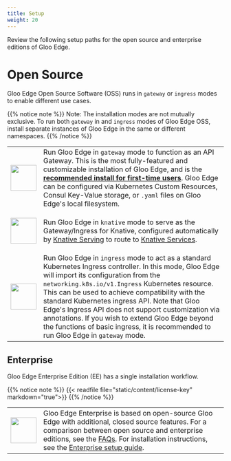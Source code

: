 ```yaml
---
title: Setup
weight: 20
---
```


Review the following setup paths for the open source and enterprise editions of Gloo Edge.

# Open Source

Gloo Edge Open Source Software (OSS) runs in `gateway` or `ingress` modes to enable different use cases.

{{% notice note %}}
Note: The installation modes are not mutually exclusive. To run both `gateway` in and `ingress` modes of Gloo Edge OSS, install separate instances of Gloo Edge in the same or different namespaces.
{{% /notice %}}

<div markdown=1>
<table>
  <tr height="100">
    <td width="10%">
      <a href="{{% versioned_link_path fromRoot="/installation/gateway/" %}}"><img src='{{% versioned_link_path fromRoot="/img/Gloo-01.png" %}}' width="60"/></a>
    </td>
    <td>
     Run Gloo Edge in <code>gateway</code> mode to function as an API Gateway. This is the most fully-featured and customizable installation of Gloo Edge, and is the <a href="{{% versioned_link_path fromRoot="/installation/gateway/" %}}"><b>recommended install for first-time users</b></a>. Gloo Edge can be configured via Kubernetes Custom Resources, Consul Key-Value storage, or <code>.yaml</code> files on Gloo Edge's local filesystem.
    </td>
  </tr>
  <tr height="100">
    <td width="10%">
      <a href="{{% versioned_link_path fromRoot="/installation/knative/" %}}"><img src='{{% versioned_link_path fromRoot="/img/knative.png" %}}' width="60"/></a>
    </td>
    <td>
     Run Gloo Edge in <code>knative</code> mode to serve as the Gateway/Ingress for Knative, configured automatically by <a href="https://github.com/knative/serving">Knative Serving</a> to route to <a href="https://github.com/knative/serving/blob/master/docs/spec/spec.md">Knative Services</a>.
    </td>
  </tr>
  <tr height="100">
    <td width="10%">
      <a href="{{% versioned_link_path fromRoot="/installation/ingress/" %}}"><img src='{{% versioned_link_path fromRoot="/img/ingress.png" %}}' width="60"/></a>
    </td>
    <td>Run Gloo Edge in <code>ingress</code> mode to act as a standard Kubernetes Ingress controller. In this mode, Gloo Edge will import its configuration from the <code>networking.k8s.io/v1.Ingress</code> Kubernetes resource. This can be used to achieve compatibility with the standard Kubernetes ingress API. Note that Gloo Edge's Ingress API does not support customization via annotations. If you wish to extend Gloo Edge beyond the functions of basic ingress, it is recommended to run Gloo Edge in <code>gateway</code> mode.
    </td>
  </tr>
</table>
</div>

## Enterprise

Gloo Edge Enterprise Edition (EE) has a single installation workflow.

{{% notice note %}}
{{< readfile file="static/content/license-key" markdown="true">}}
{{% /notice %}}

<div markdown=1>
<table>
  <tr height="100">
    <td width="10%">
      <a href="{{% versioned_link_path fromRoot="/installation/enterprise/" %}}"><img src='{{% versioned_link_path fromRoot="/img/gloo-ee.png" %}}' width="60"/></a>
    </td>
    <td>
    Gloo Edge Enterprise is based on open-source Gloo Edge with additional, closed source features. For a comparison between open source and enterprise editions, see the <a href="{{% versioned_link_path fromRoot="/introduction/faq/#oss-enterprise" %}}">FAQs</a>. For installation instructions, see the <a href="{{% versioned_link_path fromRoot="/installation/enterprise/" %}}">Enterprise setup guide</a>.
    </td>
  </tr>
</table>
</div>
